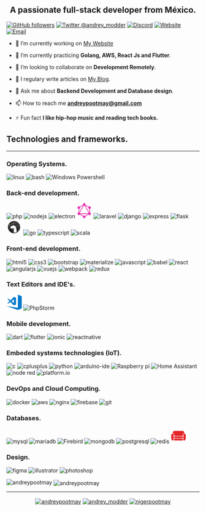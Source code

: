 <h2 align="center">A passionate full-stack developer from México.</h2>


[![GitHub followers](https://img.shields.io/github/followers/andreypootmay?label=andreypootmay&logo=github&style=flat-square)](github.com/andreypootmay/)
[![Twitter @andrey_modder](https://img.shields.io/twitter/follow/andrey_modder?label=%40andrey_modder&logo=twitter&style=flat-square)](https://twitter.com/andrey_modder)
[![Discord](https://img.shields.io/discord/459860554090283019?label=andreypootmay&logo=discord&style=flat-square)](https://discord.gg/aFGYXvX)
[![Website](https://img.shields.io/badge/andreypootmay.com-web-blueviolet?style=flat-square)](http://andreypootmay.com)
[![Email](https://img.shields.io/badge/andreypootmay%40gmail.com-mail-blueviolet?style=flat-square)](mailto://andreypootmay@gmail.com)


- 🔭 I’m currently working on [My Website](http://www.andreypootmay.com)

- 🌱 I’m currently practicing **Golang, AWS, React Js and Flutter**.

- 👯 I’m looking to collaborate on **Development Remotely**.

- 📝 I regulary write articles on [My Blog](http://www.andreypootmay.com/blog/).

- 💬 Ask me about **Backend Development and Database design**.

- 📫 How to reach me **andreypootmay@gmail.com**

- ⚡ Fun fact **I like hip-hop music and reading tech books.**


## Technologies and frameworks.
--- 
### Operating Systems.
<p>
    <img src="https://devicons.github.io/devicon/devicon.git/icons/linux/linux-original.svg" alt="linux" width="40" height="40"/>
    <img src="https://www.vectorlogo.zone/logos/gnu_bash/gnu_bash-icon.svg" alt="bash" width="40" height="40"/>
    <img src="https://3.bp.blogspot.com/-a7jPVdFk9Hw/W_XeTJX6JyI/AAAAAAAAC2c/HCtxP0wSSs0wEMKJOYq7pivEJaSVin92gCLcBGAs/s1600/powershell.png" alt="Windows Powershell" width="40" height="40"/>
</p>

### Back-end development.
<p>
    <img src="https://devicons.github.io/devicon/devicon.git/icons/php/php-original.svg" alt="php" width="40" height="40"/>
    <img src="https://devicons.github.io/devicon/devicon.git/icons/nodejs/nodejs-original-wordmark.svg" alt="nodejs" width="40" height="40"/> 
    <img src="https://devicons.github.io/devicon/devicon.git/icons/electron/electron-original.svg" alt="electron" width="40" height="40"/>
    <img alt="GraphQL" src="https://raw.githubusercontent.com/github/explore/80688e429a7d4ef2fca1e82350fe8e3517d3494d/topics/graphql/graphql.png" width="40" height="40"/>
    <img src="https://devicons.github.io/devicon/devicon.git/icons/laravel/laravel-plain-wordmark.svg" alt="laravel" width="40" height="40"/> 
    <img src="https://devicons.github.io/devicon/devicon.git/icons/django/django-original.svg" alt="django" width="40" height="40"/>
    <img src="https://devicons.github.io/devicon/devicon.git/icons/express/express-original-wordmark.svg"alt="express" width="40" height="40"/>
    <img src="https://www.vectorlogo.zone/logos/pocoo_flask/pocoo_flask-icon.svg" alt="flask" width="40" height="40"/>
    <img alt="Deno" src="https://raw.githubusercontent.com/github/explore/361e2821e2dea67711cde99c9c40ed357061cf27/topics/deno/deno.png" width="40" height="40"/>
    <img src="https://devicons.github.io/devicon/devicon.git/icons/go/go-original.svg" alt="go" width="40" height="40"/>
    <img src="https://devicons.github.io/devicon/devicon.git/icons/typescript/typescript-original.svg" alt="typescript" width="40" height="40"/>
    <img src="https://devicons.github.io/devicon/devicon.git/icons/scala/scala-original-wordmark.svg" alt="scala" width="40" height="40"/>
</p>

### Front-end development.
<p>
    <img src="https://devicons.github.io/devicon/devicon.git/icons/html5/html5-original-wordmark.svg" alt="html5" width="40" height="40"/>
    <img src="https://devicons.github.io/devicon/devicon.git/icons/css3/css3-original-wordmark.svg" alt="css3" width="40" height="40"/>
    <img src="https://devicons.github.io/devicon/devicon.git/icons/bootstrap/bootstrap-plain.svg" alt="bootstrap" width="30" height="40"/>
    <img src="https://raw.githubusercontent.com/prplx/svg-logos/5585531d45d294869c4eaab4d7cf2e9c167710a9/svg/materialize.svg" alt="materialize" width="40" height="40"/>
    <img src="https://devicons.github.io/devicon/devicon.git/icons/javascript/javascript-original.svg" alt="javascript" width="30" height="40"/>
    <img src="https://www.vectorlogo.zone/logos/babeljs/babeljs-icon.svg" alt="babel" width="40" height="40"/>
    <img src="https://devicons.github.io/devicon/devicon.git/icons/react/react-original-wordmark.svg" alt="react" width="40" height="40"/>
    <img src="https://devicons.github.io/devicon/devicon.git/icons/angularjs/angularjs-original.svg" alt="angularjs" width="40" height="40"/>
    <img src="https://devicons.github.io/devicon/devicon.git/icons/vuejs/vuejs-original-wordmark.svg" alt="vuejs" width="40" height="40"/> <img src="https://devicons.github.io/devicon/devicon.git/icons/webpack/webpack-original.svg" alt="webpack" width="40" height="40"/>
    <img src="https://devicons.github.io/devicon/devicon.git/icons/redux/redux-original.svg" alt="redux" width="40" height="40"/>
</p>

### Text Editors and IDE's.
<p>
    <img alt="Visual Studio Code" src="https://raw.githubusercontent.com/github/explore/80688e429a7d4ef2fca1e82350fe8e3517d3494d/topics/visual-studio-code/visual-studio-code.png" width="40" height="40"/>
    <img alt="PhpStorm" src="https://resources.jetbrains.com/storage/products/phpstorm/img/meta/phpstorm_logo_300x300.png" width="40" height="40"/>
</p>

### Mobile development.
<p>
    <img src="https://www.vectorlogo.zone/logos/dartlang/dartlang-icon.svg" alt="dart" width="40" height="40"/>
    <img src="https://www.vectorlogo.zone/logos/flutterio/flutterio-icon.svg" alt="flutter" width="40" height="40"/>
    <img src="https://upload.wikimedia.org/wikipedia/commons/d/d1/Ionic_Logo.svg" alt="ionic" width="40" height="40"/> 
    <img src="https://reactnative.dev/img/header_logo.svg" alt="reactnative" width="40" height="40"/>
</p>

### Embeded systems technologies (IoT).
<p>
    <img src="https://devicons.github.io/devicon/devicon.git/icons/c/c-original.svg" alt="c" width="40" height="40"/> <img src="https://devicons.github.io/devicon/devicon.git/icons/cplusplus/cplusplus-original.svg" alt="cplusplus" width="40" height="40"/>
    <img src="https://devicons.github.io/devicon/devicon.git/icons/python/python-original.svg" alt="python" width="40" height="40"/>
    <img src="https://lh3.googleusercontent.com/proxy/VWexDpKRXNSR7qWZyVXeycX27Qvgb5OyQw6pRHlYn0yTdj7TdVTKokAxkHQDnq-1gTofmjq4eObgPXWhP08L3qUk3dxv09YpMursvw" alt="arduino-ide" width="40" height="40" />
    <img src="https://elinux.org/images/c/cb/Raspberry_Pi_Logo.svg" alt="Raspberry pi" width="40" height="50"> 
    <img src="https://pbs.twimg.com/profile_images/999279684146753536/Exd9ESIN_400x400.jpg" alt="Home Assistant" width="40" height="40"> 
    <img src="https://nodered.org/about/resources/media/node-red-icon-2.png" alt="node red" width="40" height="40">
    <img src="https://cdn.platformio.org/images/platformio-logo.17fdc3bc.png" alt="platform.io" width="40" height="40">
</p>

### DevOps and Cloud Computing.
<p>
    <img src="https://devicons.github.io/devicon/devicon.git/icons/docker/docker-original-wordmark.svg" alt="docker" width="40" height="40"/>
    <img src="https://devicons.github.io/devicon/devicon.git/icons/amazonwebservices/amazonwebservices-original-wordmark.svg" alt="aws" width="40" height="40"/>
    <img src="https://devicons.github.io/devicon/devicon.git/icons/nginx/nginx-original.svg" alt="nginx" width="40" height="40"/>
    <img src="https://www.vectorlogo.zone/logos/firebase/firebase-icon.svg" alt="firebase" width="40" height="40"/>
    <img src="https://www.vectorlogo.zone/logos/git-scm/git-scm-icon.svg" alt="git" width="40" height="40"/> 
</p>

### Databases.
<p>
    <img src="https://devicons.github.io/devicon/devicon.git/icons/mysql/mysql-original-wordmark.svg" alt="mysql" width="40" height="40"/>
    <img src="https://www.vectorlogo.zone/logos/mariadb/mariadb-icon.svg" alt="mariadb" width="40" height="40"/>
    <img alt="Firebird" width="40" src="https://firebirdsql.org/file/about/ds-firebird-logo-1000.png" />
    <img src="https://devicons.github.io/devicon/devicon.git/icons/mongodb/mongodb-original-wordmark.svg" alt="mongodb" width="40" height="40"/>
    <img src="https://devicons.github.io/devicon/devicon.git/icons/postgresql/postgresql-original-wordmark.svg" alt="postgresql" width="40" height="40"/>
    <img src="https://devicons.github.io/devicon/devicon.git/icons/redis/redis-original-wordmark.svg" alt="redis" width="40" height="40"/>
    <img src="https://raw.githubusercontent.com/devicons/devicon/0d6c64dbbf311879f7d563bfc3ccf559f9ed111c/icons/couchdb/couchdb-original.svg" alt="couchdb" width="40" height="40"/>
</p>

### Design.
<p>
    <img src="https://www.vectorlogo.zone/logos/figma/figma-icon.svg" alt="figma" width="40" height="40"/>
    <img src="https://www.vectorlogo.zone/logos/adobe_illustrator/adobe_illustrator-icon.svg" alt="illustrator" width="40" height="40"/>
    <img src="https://devicons.github.io/devicon/devicon.git/icons/photoshop/photoshop-plain.svg" alt="photoshop" width="40" height="40"/>
</p>

<p>
    <img src="https://github-readme-stats.vercel.app/api/top-langs/?username=andreypootmay&layout=compact&hide=html" alt="andreypootmay" />
    <img align="center" src="https://github-readme-stats.vercel.app/api?username=andreypootmay&show_icons=true" alt="andreypootmay" />
</p>

<hr>

<p align="center">
    <a href="https://codepen.io/andreypootmay" target="blank"><img align="center" src="https://cdn.jsdelivr.net/npm/simple-icons@3.0.1/icons/codepen.svg" alt="andreypootmay" height="30" width="30" /></a>
    <a href="https://twitter.com/andrey_modder" target="blank"><img align="center" src="https://cdn.jsdelivr.net/npm/simple-icons@3.0.1/icons/twitter.svg" alt="andrey_modder" height="30" width="30" /></a>
    <a href="https://instagram.com/nigerpootmay" target="blank"><img align="center" src="https://cdn.jsdelivr.net/npm/simple-icons@3.0.1/icons/instagram.svg" alt="nigerpootmay" height="30" width="30" /></a>
</p>
